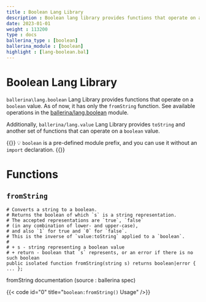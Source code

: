 ```yaml
---
title : Boolean Lang Library
description : Boolean lang library provides functions that operate on a `boolean` value. 
date: 2023-01-01
weight : 113200
type : docs
ballerina_type : [boolean]
ballerina_module : [boolean]
highlight : [lang-boolean.bal]
---
```

# Boolean Lang Library

`ballerina\lang.boolean` Lang Library provides functions that operate on a `boolean` value.
As of now, it has only the `fromString` function.
See available operations in the [ballerina/lang.boolean](https://ballerina.io/spec/lang/master/#lang.boolean) module.

Additionally, `ballerina/lang.value` Lang Library provides `toString` and another set of functions 
that can operate on a `boolean` value.

{{<hint info>}}
💡 `boolean` is a pre-defined module prefix, and you can use it without an `import` declaration.
{{</hint>}}

# Functions

## `fromString`

```ballerina
# Converts a string to a boolean.
# Returns the boolean of which `s` is a string representation.
# The accepted representations are `true`, `false`
# (in any combination of lower- and upper-case),
# and also `1` for true and `0` for `false`.
# This is the inverse of `value:toString` applied to a `boolean`.
#
# + s - string representing a boolean value
# + return - boolean that `s` represents, or an error if there is no such boolean
public isolated function fromString(string s) returns boolean|error { ... };
```
<div class="tip__code_title"> fromString documentation (source : ballerina spec)</div>

{{< code id="0" title="`boolean:fromString()` Usage" />}}
